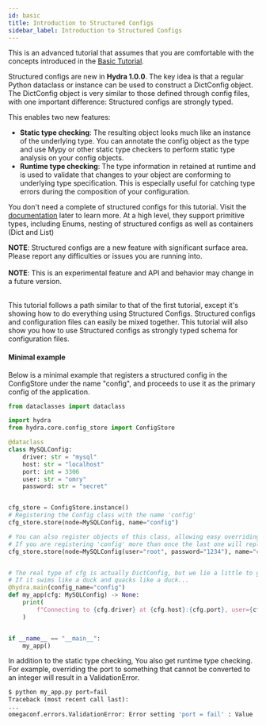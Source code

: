 ```yaml
---
id: basic
title: Introduction to Structured Configs
sidebar_label: Introduction to Structured Configs
---
```

This is an advanced tutorial that assumes that you are comfortable with the concepts introduced in the [Basic Tutorial](/tutorials/basic/1_simple_cli_app.md).

Structured configs are new in **Hydra 1.0.0**. The key idea is that a regular Python dataclass or instance can be used to construct a DictConfig object.
The DictConfig object is very similar to those defined through config files, with one important difference:
Structured configs are strongly typed.

This enables two new features:

 * **Static type checking**: The resulting object looks much like an instance of the underlying type. You can annotate the config object as the type and use Mypy or other static
type checkers to perform static type analysis on your config objects.
* **Runtime type checking**: The type information in retained at runtime and is used to validate that changes to your object are conforming to underlying type specification. 
This is especially useful for catching type errors during the composition of your configuration.
  
You don't need a complete of structured configs for this tutorial. Visit the <a class="external" href="https://omegaconf.readthedocs.io/en/latest/structured_config.html" target="_blank">documentation</a> later to learn more.
At a high level, they support primitive types, including Enums, nesting of structured configs as well as containers (Dict and List)

<div class="alert alert--info" role="alert">
<strong>NOTE</strong>: 
Structured configs are a new feature with significant surface area. Please report any difficulties or issues you are running into.
</div>
<br/>
<div class="alert alert--info" role="alert">
<strong>NOTE</strong>: 
This is an experimental feature and API and behavior may change in a future version.
</div>
<br/>

This tutorial follows a path similar to that of the first tutorial, except it's showing how to do everything using Structured Configs.
Structured configs and configuration files can easily be mixed together. This tutorial will also show you how to use Structured configs 
as strongly typed schema for configuration files.

#### Minimal example
Below is a minimal example that registers a structured config in the ConfigStore under the name "config", 
and proceeds to use it as the primary config of the application.

```python
from dataclasses import dataclass

import hydra
from hydra.core.config_store import ConfigStore

@dataclass
class MySQLConfig:
    driver: str = "mysql"
    host: str = "localhost"
    port: int = 3306
    user: str = "omry"
    password: str = "secret"


cfg_store = ConfigStore.instance()
# Registering the Config class with the name 'config'
cfg_store.store(node=MySQLConfig, name="config")

# You can also register objects of this class, allowing easy overriding of default values.
# If you are registering 'config' more than once the last one will replace the previous ones.
cfg_store.store(node=MySQLConfig(user="root", password="1234"), name="config")


# The real type of cfg is actually DictConfig, but we lie a little to get static type checking.
# If it swims like a duck and quacks like a duck...
@hydra.main(config_name="config")
def my_app(cfg: MySQLConfig) -> None:
    print(
        f"Connecting to {cfg.driver} at {cfg.host}:{cfg.port}, user={cfg.user}, password={cfg.password}"
    )


if __name__ == "__main__":
    my_app()
```

In addition to the static type checking, You also get runtime type checking.
For example, overriding the port to something that cannot be converted to an integer will result in a ValidationError.

```python
$ python my_app.py port=fail
Traceback (most recent call last):
...
omegaconf.errors.ValidationError: Error setting 'port = fail' : Value 'fail' could not be converted to Integer
```